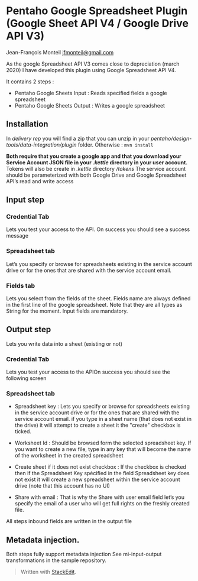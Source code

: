 # Pentaho Google Spreadsheet Plugin (Google Sheet API V4 / Google Drive API V3)

Jean-François Monteil
jfmonteil@gmail.com

As the google Spreadsheet API V3 comes close to depreciation (march 2020) I have developed this plugin using Google Spreadsheet API V4.

It contains 2 steps :
* Pentaho Google Sheets Input : Reads specified fields a google spreadsheet
* Pentaho Google Sheets Output : Writes a google spreadsheet

## Installation
In *delivery rep* you will find a zip that you can unzip in your *pentaho/design-tools/data-integration/plugin* folder.
Otherwise :  ``` mvn install ```

**Both require that you create a google app and that you download your Service Account JSON file in your *.kettle* directory in your user account.**
Tokens will also be create in *.kettle* directory */tokens*
The service account should be parameterized with both Google Drive and Google Spreadsheet  API’s read and write access

## Input step
### Credential Tab
Lets you test your access to the API.
On success you should see a success message

### Spreadsheet tab
Let’s you specify or browse for spreadsheets existing in the service account drive or for the ones that are shared with the service account email.

### Fields tab
Lets you select from the fields of the sheet.
Fields name are always defined in the first line of the google spreadsheet.
Note that they are all types as String for the moment.
Input fields are mandatory.

## Output step
Lets you write data into a sheet (existing or not)

### Credential Tab
Lets  you test your access to the APIOn success you should see the following screen

### Spreadsheet tab

* Spreadsheet key : 
Lets you specify or browse for spreadsheets existing in the service account drive or for the ones that are shared with the service account email.
if you type in a sheet name (that does not exist in the drive) it will attempt to create a sheet it the "create" checkbox is ticked.

* Worksheet Id : 
Should be browsed form the selected spreadsheet key. If you want to create a new file, type in any key that will become the name of the worksheet in the created spreadsheet

* Create sheet if it does not exist checkbox : 
If the checkbox is checked then if the Spreadsheet Key spécified in the field Spreadsheet key does not exist it will create a new spreadsheet within the service account drive (note that this account has no UI)

* Share with email : 
That is why the Share with user email field let’s you specify the email of a user who will get full rights on the freshly created file.

All steps inbound fields are written in the output file

## Metadata injection.
Both steps fully support metadata injection
See mi-input-output transformations in the sample repository.


> Written with [StackEdit](https://stackedit.io/).